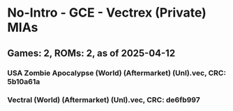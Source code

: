 # No-Intro - GCE - Vectrex (Private) MIAs
## Games: 2, ROMs: 2, as of 2025-04-12

### USA Zombie Apocalypse (World) (Aftermarket) (Unl).vec, CRC: 5b10a61a
### Vectral (World) (Aftermarket) (Unl).vec, CRC: de6fb997
